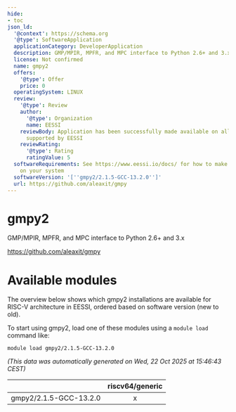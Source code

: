 ```yaml
---
hide:
- toc
json_ld:
  '@context': https://schema.org
  '@type': SoftwareApplication
  applicationCategory: DeveloperApplication
  description: GMP/MPIR, MPFR, and MPC interface to Python 2.6+ and 3.x
  license: Not confirmed
  name: gmpy2
  offers:
    '@type': Offer
    price: 0
  operatingSystem: LINUX
  review:
    '@type': Review
    author:
      '@type': Organization
      name: EESSI
    reviewBody: Application has been successfully made available on all architectures
      supported by EESSI
    reviewRating:
      '@type': Rating
      ratingValue: 5
  softwareRequirements: See https://www.eessi.io/docs/ for how to make EESSI available
    on your system
  softwareVersion: '[''gmpy2/2.1.5-GCC-13.2.0'']'
  url: https://github.com/aleaxit/gmpy
---
```


gmpy2
=====


GMP/MPIR, MPFR, and MPC interface to Python 2.6+ and 3.x

https://github.com/aleaxit/gmpy
# Available modules


The overview below shows which gmpy2 installations are available for RISC-V architecture in EESSI, ordered based on software version (new to old).

To start using gmpy2, load one of these modules using a `module load` command like:

```shell
module load gmpy2/2.1.5-GCC-13.2.0
```

*(This data was automatically generated on Wed, 22 Oct 2025 at 15:46:43 CEST)*

| |riscv64/generic|
| :---: | :---: |
|gmpy2/2.1.5-GCC-13.2.0|x|
